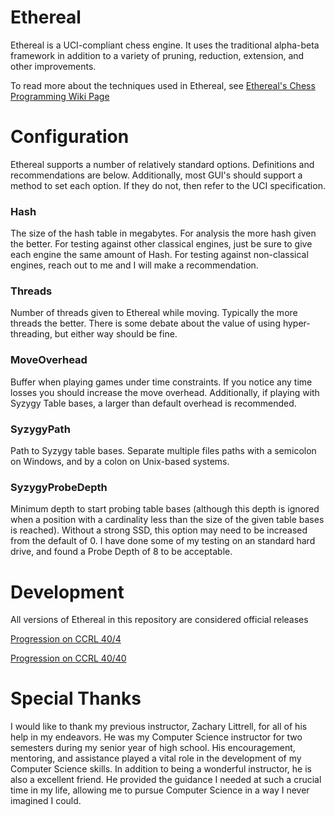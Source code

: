 # Ethereal

Ethereal is a UCI-compliant chess engine. It uses the traditional alpha-beta framework in addition to a variety of pruning, reduction, extension, and other improvements.

To read more about the techniques used in Ethereal, see [Ethereal's Chess Programming Wiki Page](https://www.chessprogramming.org/Ethereal)

# Configuration

Ethereal supports a number of relatively standard options. Definitions and recommendations are below.
Additionally, most GUI's should support a method to set each option. If they do not, then refer to the UCI specification.

### Hash

The size of the hash table in megabytes. For analysis the more hash given the better. For testing against other classical engines, just be sure to give each engine the same amount of Hash. For testing against non-classical engines, reach out to me and I will make a recommendation.
  
### Threads

Number of threads given to Ethereal while moving. Typically the more threads the better. There is some debate about the value of using hyper-threading, but either way should be fine. 

### MoveOverhead

Buffer when playing games under time constraints. If you notice any time losses you should increase the move overhead. Additionally, if playing with Syzygy Table bases, a larger than default overhead is recommended.

### SyzygyPath

Path to Syzygy table bases. Separate multiple files paths with a semicolon on Windows, and by a colon on Unix-based systems.

### SyzygyProbeDepth

Minimum depth to start probing table bases (although this depth is ignored when a position with a cardinality less than the size of the given table bases is reached). Without a strong SSD, this option may need to be increased from the default of 0. I have done some of my testing on an standard hard drive, and found a Probe Depth of 8 to be acceptable.

# Development

All versions of Ethereal in this repository are considered official releases

[Progression on CCRL 40/4](http://www.computerchess.org.uk/ccrl/404/cgi/compare_engines.cgi?family=Ethereal&print=Rating+list&print=Results+table&print=LOS+table&print=Ponder+hit+table&print=Eval+difference+table&print=Comopp+gamenum+table&print=Overlap+table&print=Score+with+common+opponents)

[Progression on CCRL 40/40](http://www.computerchess.org.uk/ccrl/4040/cgi/compare_engines.cgi?family=Ethereal&print=Rating+list&print=Results+table&print=LOS+table&print=Ponder+hit+table&print=Eval+difference+table&print=Comopp+gamenum+table&print=Overlap+table&print=Score+with+common+opponents)

# Special Thanks

I would like to thank my previous instructor, Zachary Littrell, for all of his help in my endeavors. He was my Computer Science instructor for two semesters during my senior year of high school. His encouragement, mentoring, and assistance played a vital role in the development of my Computer Science skills. In addition to being a wonderful instructor, he is also a excellent friend. He provided the guidance I needed at such a crucial time in my life, allowing me to pursue Computer Science in a way I never imagined I could.
